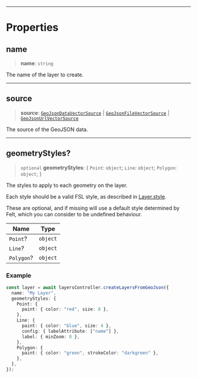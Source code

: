 ***

# Properties

## name

> **name**: `string`

The name of the layer to create.

***

## source

> **source**: [`GeoJsonDataVectorSource`](GeoJsonDataVectorSource.md) | [`GeoJsonFileVectorSource`](GeoJsonFileVectorSource.md) | [`GeoJsonUrlVectorSource`](GeoJsonUrlVectorSource.md)

The source of the GeoJSON data.

***

## geometryStyles?

> `optional` **geometryStyles**: \{ `Point`: `object`; `Line`: `object`; `Polygon`: `object`; }

The styles to apply to each geometry on the layer.

Each style should be a valid FSL style, as described in [Layer.style](LayerCommon.md#style).

These are optional, and if missing will use a default style determined by
Felt, which you can consider to be undefined behaviour.

| Name       | Type     |
| ---------- | -------- |
| `Point`?   | `object` |
| `Line`?    | `object` |
| `Polygon`? | `object` |

### Example

```typescript
const layer = await layersController.createLayersFromGeoJson({
  name: "My Layer",
  geometryStyles: {
    Point: {
      paint: { color: "red", size: 8 },
    },
    Line: {
      paint: { color: "blue", size: 4 },
      config: { labelAttribute: ["name"] },
      label: { minZoom: 0 },
    },
    Polygon: {
      paint: { color: "green", strokeColor: "darkgreen" },
    },
  },
});
```
